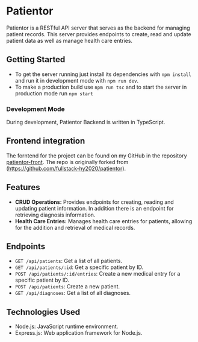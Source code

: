 # Patientor

Patientor is a RESTful API server that serves as the backend for managing patient records. This server provides endpoints to create, read and update patient data as well as manage health care entries.

## Getting Started

- To get the server running just install its dependencies with ```npm install``` and run it in development mode with ```npm run dev```.
- To make a production build use ```npm run tsc``` and to start the server in production mode run ```npm start```

### Development Mode

During development, Patientor Backend is written in TypeScript.

## Frontend integration

The forntend for the project can be found on my GitHub in the repository [patientor-front](https://github.com/cajsanu/patientor-front). The repo is originally forked from (https://github.com/fullstack-hy2020/patientor).

## Features

- **CRUD Operations:** Provides endpoints for creating, reading and updating patient information. In addition there is an endpoint for retrieving diagnosis information. 
- **Health Care Entries:** Manages health care entries for patients, allowing for the addition and retrieval of medical records.

## Endpoints

- `GET /api/patients`: Get a list of all patients.
- `GET /api/patients/:id`: Get a specific patient by ID.
- `POST /api/patients/:id/entries`: Create a new medical entry for a specific patient by ID.
- `POST /api/patients`: Create a new patient.
- `GET /api/diagnoses`: Get a list of all diagnoses.

## Technologies Used

- Node.js: JavaScript runtime environment.
- Express.js: Web application framework for Node.js.



